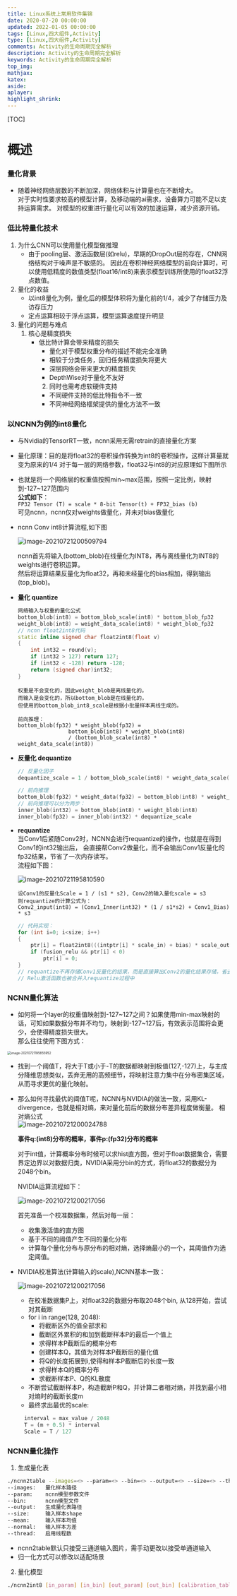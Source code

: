 ```yaml
---
title: Linux系统上常用软件集锦
date: 2020-07-20 00:00:00
updated: 2022-01-05 00:00:00
tags: [Linux,四大组件,Activity]
type: [Linux,四大组件,Activity]
comments: Activity的生命周期完全解析
description: Activity的生命周期完全解析
keywords: Activity的生命周期完全解析
top_img:
mathjax:
katex:
aside:
aplayer:
highlight_shrink:
---
```


[TOC]





# 概述

### 量化背景

- 随着神经网络层数的不断加深，网络体积与计算量也在不断增大。  
对于实时性要求较高的模型计算，及移动端的ai需求，设备算力可能不足以支持运算需求。
对模型的权重进行量化可以有效的加速运算，减少资源开销。

### 低比特量化技术
1. 为什么CNN可以使用量化模型做推理
    - 由于pooling层、激活函数层(如relu)，早期的DropOut层的存在，CNN网络结构对于噪声是不敏感的。
    因此在卷积神经网络模型的前向计算时，可以使用低精度的数值类型(float16/int8)来表示模型训练所使用的float32浮点数值。
2. 量化的收益
    - 以int8量化为例，量化后的模型体积将为量化前的1/4，减少了存储压力及访存压力
    - 定点运算相较于浮点运算，模型运算速度提升明显
3. 量化的问题与难点
    1) 核心是精度损失
        - 低比特计算会带来精度的损失
            - 量化对于模型权重分布的描述不能完全准确
            - 相较于分类任务，回归任务精度损失将更大
            - 深层网络会带来更大的精度损失
            - DepthWise对于量化不友好
            2) 同时也需考虑软硬件支持
            - 不同硬件支持的低比特指令不一致
            - 不同神经网络框架提供的量化方法不一致
### 以NCNN为例的int8量化
- 与Nvidia的TensorRT一致，ncnn采用无需retrain的直接量化方案

- 量化原理：目的是将float32的卷积操作转换为int8的卷积操作，这样计算量就变为原来的1/4
  对于每一层的网络参数，float32与int8的对应原理如下图所示  

- 也就是将一个网络层的权重值按照min~max范围，按照一定比例，映射到-127~127范围内  
  **公式如下**：  
  `FP32 Tensor (T) = scale * 8-bit Tensor(t) + FP32_bias (b)`  
  可见ncnn，ncnn仅对weights做量化，并未对bias做量化  

- ncnn Conv int8计算流程,如下图   

  ![image-20210721200509794](./images/image-20210721200509794.png)

  

  ​		ncnn首先将输入(bottom_blob)在线量化为INT8，再与离线量化为INT8的weights进行卷积运算。  
  然后将运算结果反量化为float32，再和未经量化的bias相加，得到输出(top_blob)。  

- **量化 quantize**
  
    ```c++
    网络输入与权重的量化公式
    bottom_blob(int8) = bottom_blob_scale(int8) * bottom_blob_fp32
    weight_blob(int8) = weight_data_scale(int8) * weight_blob_fp32
    // ncnn float2int8代码
    static inline signed char float2int8(float v)
    {
        int int32 = round(v);
        if (int32 > 127) return 127;
        if (int32 < -128) return -128;
        return (signed char)int32;
    }
    ```
    ```
    权重是不会变化的，因此weight_blob是离线量化的。  
    而输入是会变化的，所以bottom_blob是在线量化的，
    但使用的bottom_blob_int8_scale是根据小批量样本离线生成的。
    ```
    ```
    前向推理：
    bottom_blob(fp32) * weight_blob(fp32) =  
                    bottom_blob(int8) * weight_blob(int8)  
                    / (bottom_blob_scale(int8) * weight_data_scale(int8))
    ```
    
- **反量化 dequantize**
    ```c++
    // 反量化因子
    dequantize_scale = 1 / bottom_blob_scale(int8) * weight_data_scale(int8))
    ```
    ```c++
    // 前向推理
    bottom_blob(fp32) * weight_data(fp32) = bottom_blob(int8) * weight_blob(int8) * dequantize_scale
    // 前向推理可以分为两步：
    inner_blob(int32) = bottom_blob(int8) * weight_blob(int8)
    inner_blob(fp32) = inner_blob(int32) * dequantize_scale
    ```
    
- **requantize**  
    当Conv1后紧随Conv2时，NCNN会进行requantize的操作，也就是在得到Conv1的int32输出后，
    会直接帮Conv2做量化，而不会输出Conv1反量化的fp32结果，节省了一次内存读写。  
    流程如下图：   
    
    ![image-20210721195810590](./images/20210721195818.png)
    
    
    
    ```
    设Conv1的反量化Scale = 1 / (s1 * s2), Conv2的输入量化scale = s3
    则requantize的计算公式为：
  Conv2_input(int8) = (Conv1_Inner(int32) * (1 / s1*s2) + Conv1_Bias) * s3
  ```
  ```c++
  // 代码实现：
  for (int i=0; i<size; i++)
  {
      ptr[i] = float2int8(((intptr[i] * scale_in) + bias) * scale_out);
      if (fusion_relu && ptr[i] < 0)
          ptr[i] = 0;
  }
  // requantize不再存储Conv1反量化的结果，而是直接算出Conv2的量化结果存储，省去了一次读写
  // Relu激活函数也被合并入requantize过程中
  ```
### NCNN量化算法
- 如何将一个layer的权重值映射到-127~127之间？如果使用min-max映射的话，可知如果数据分布并不均匀，映射到-127~127后，有效表示范围将会更少，会使得精度损失很大。  
那么往往使用下图方式：  
<img src="./images/20210721195903.png" alt="image-20210721195855952" style="zoom:50%;" />

- 找到一个阈值T，将大于T或小于-T的数据都映射到极值(127,-127)上，与主成分降维思想类似，丢弃无用的高频细节，将映射注意力集中在分布密集区域，从而寻求更优的量化映射。

- 那么如何寻找最优的阈值T呢，NCNN与NVIDIA的做法一致，采用KL-divergence，也就是相对熵，来对量化前后的数据分布差异程度做衡量。
  相对熵公式  
  ![image-20210721200024788](./iamges/image-20210721200024788.png)

  **事件q:(int8)分布的概率，事件p:(fp32)分布的概率**  
  		

  ​		对于int值，计算概率分布时候可以求hist直方图，但对于float数据集合，需要界定边界以对数据归类，NVIDIA采用分bin的方式，将float32的数据分为2048个bin。  

  

  NVIDIA运算流程如下：  

  ![image-20210721200217056](./images/image-20210721200217056.png)

  

  

  首先准备一个校准数据集，然后对每一层：  

    - 收集激活值的直方图
    - 基于不同的阈值产生不同的量化分布
    - 计算每个量化分布与原分布的相对熵，选择熵最小的一个，其阈值作为选定阈值。  

- NVIDIA校准算法(计算输入的scale),NCNN基本一致：  

  ![image-20210721200217056](/Users/frewen/02.ProjectsSpace/01.TechBlog/AuraProgramNotes/20.AILearning/05.NCNN学习/images/05.神经网络推理加速技术-以NCNN为例的int8量化/image-20210721200134482.png)
  
  
  
    - 在校准数据集P上，对float32的数据分布取2048个bin, 从128开始，尝试对其截断  
    - for i in range(128, 2048):
        - 将截断区外的值全部求和
        - 截断区外累积的和加到截断样本P的最后一个值上
        - 求得样本P截断后的概率分布
        - 创建样本Q，其值为对样本P截断后的量化值
        - 将Q的长度拓展到i,使得和样本P截断后的长度一致
        - 求得样本Q的概率分布
        - 求截断样本P、Q的KL散度
    - 不断尝试截断样本P，构造截断P和Q，并计算二者相对熵，并找到最小相对熵时的截断长度m 
    - 最终求出最优的scale:
  ```python
    interval = max_value / 2048
    T = (m + 0.5) * interval
    Scale = T / 127 
  ```
### NCNN量化操作
1. 生成量化表
```bash
./ncnn2table --images=<> --param=<> --bin=<> --output=<> --size=<> --thread=<> --mean=<> --normal=<>
--images:   量化样本路径
--param:    ncnn模型参数文件
--bin:      ncnn模型文件
--output:   生成量化表路径
--size:     输入样本shape
--mean:     输入样本均值
--normal:   输入样本方差
--thread:   启用线程数
```
- ncnn2table默认只接受三通道输入图片，需手动更改以接受单通道输入
- 归一化方式可以修改以适配场景
2. 量化模型
```bash
./ncnn2int8 [in_param] [in_bin] [out_param] [out_bin] [calibration_tablel]
```

